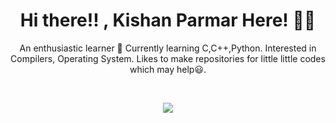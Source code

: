 <h1 align='center'> Hi there!! , Kishan Parmar Here! 🙋‍♂️ </h1>
<p align='center'> An enthusiastic learner 🎇 Currently learning C,C++,Python. Interested in Compilers, Operating System. Likes to make repositories for little little codes which may help😃.</p>


</br>

<p align='center'> <a href="https://www.linkedin.com/in/kishan-parmar-a28450150/"><img src="https://img.shields.io/badge/linkedin-%230077B5.svg?style=for-the-badge&logo=linkedin&logoColor=white"/></a> </p>
